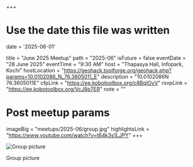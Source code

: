 +++
# Use the date this file was written
date = '2025-06-01'

title = "June 2025 Meetup"
path = "2025-06"
isFuture = false
eventDate = "28 June 2025"
eventTime = "9:30 AM"
host = "Thapasya Hall, Infopark, Kochi"
hostLocation = "https://geohack.toolforge.org/geohack.php?params=10.0102086_N_76.3605011_E"
description = "10.0102086N 76.3605011E"
cfpLink = "https://ee.kobotoolbox.org/c8BqIOvV"
rsvpLink = "https://ee.kobotoolbox.org/VcJ8p7ER"
note = ""

# Post meetup params
imageBig = "meetups/2025-06/group.jpg"
highlightsLink = "https://www.youtube.com/watch?v=t64k3s1LJPY"
+++

![Group picture](/images/meetups/2025-06/group.jpg)

Group picture
